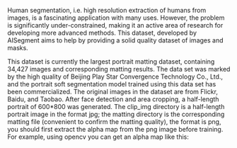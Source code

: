Human segmentation, i.e. high resolution extraction of humans from images, is a fascinating application with many uses. 
However, the problem is significantly under-constrained, making it an active area of research for developing more advanced methods. 
This dataset, developed by AISegment aims to help by providing a solid quality dataset of images and masks.


This dataset is currently the largest portrait matting dataset, containing 34,427 images and corresponding matting results.
The data set was marked by the high quality of Beijing Play Star Convergence Technology Co., Ltd., and the portrait soft segmentation model trained using this data set has been commercialized.
The original images in the dataset are from Flickr, Baidu, and Taobao. After face detection and area cropping, a half-length portrait of 600*800 was generated.
The clip_img directory is a half-length portrait image in the format jpg; the matting directory is the corresponding matting file (convenient to confirm the matting quality), the format is png, you should first extract the alpha map from the png image before training. For example, using opencv you can get an alpha map like this:
